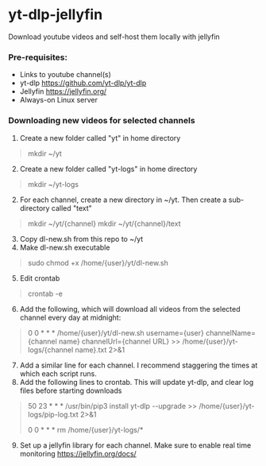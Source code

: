 # yt-dlp-jellyfin
Download youtube videos and self-host them locally with jellyfin

### Pre-requisites:
* Links to youtube channel(s)
* yt-dlp https://github.com/yt-dlp/yt-dlp
* Jellyfin https://jellyfin.org/
* Always-on Linux server

### Downloading new videos for selected channels
1. Create a new folder called "yt" in home directory
> mkdir ~/yt
2. Create a new folder called "yt-logs" in home directory
> mkdir ~/yt-logs
2. For each channel, create a new directory in ~/yt. Then create a sub-directory called "text"
> mkdir ~/yt/{channel}
> mkdir ~/yt/{channel}/text
3. Copy dl-new.sh from this repo to ~/yt
4. Make dl-new.sh executable
> sudo chmod +x /home/{user}/yt/dl-new.sh
5. Edit crontab
> crontab -e
6. Add the following, which will download all videos from the selected channel every day at midnight:
> 0 0 * * * /home/{user}/yt/dl-new.sh username={user} channelName={channel name} channelUrl={channel URL} >> /home/{user}/yt-logs/{channel name}.txt 2>&1
7. Add a similar line for each channel. I recommend staggering the times at which each script runs.
8. Add the following lines to crontab. This will update yt-dlp, and clear log files before starting downloads
> 50 23 * * * /usr/bin/pip3 install yt-dlp --upgrade >> /home/{user}/yt-logs/pip-log.txt 2>&1
> 
> 0 0 * * * rm /home/{user}/yt-logs/*
9. Set up a jellyfin library for each channel. Make sure to enable real time monitoring https://jellyfin.org/docs/
